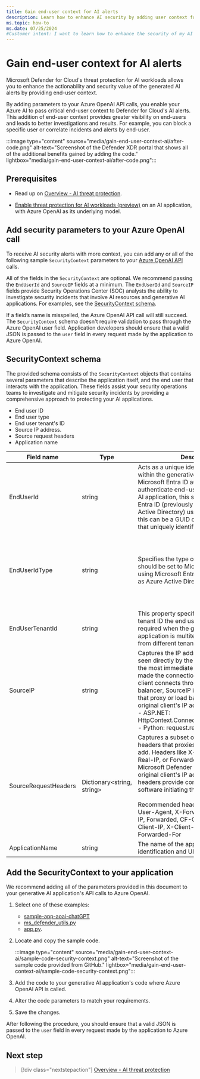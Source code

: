 ```yaml
---
title: Gain end-user context for AI alerts
description: Learn how to enhance AI security by adding user context for alerts with Microsoft Defender for Cloud threat protection.
ms.topic: how-to
ms.date: 07/25/2024
#Customer intent: I want to learn how to enhance the security of my AI workloads by adding end-user context for AI alerts with Microsoft Defender for Cloud threat protection for AI workloads.
---
```


# Gain end-user context for AI alerts

Microsoft Defender for Cloud's threat protection for AI workloads allows you to enhance the actionability and security value of the generated AI alerts by providing end-user context.

By adding parameters to your Azure OpenAI API calls, you enable your Azure AI to pass critical end-user context to Defender for Cloud's AI alerts. This addition of end-user context provides greater visibility on end-users and leads to better investigations and results. For example, you can block a specific user or correlate incidents and alerts by end-user.

:::image type="content" source="media/gain-end-user-context-ai/after-code.png" alt-text="Screenshot of the Defender XDR portal that shows all of the additional benefits gained by adding the code." lightbox="media/gain-end-user-context-ai/after-code.png":::

## Prerequisites

- Read up on [Overview - AI threat protection](ai-threat-protection.md).

- [Enable threat protection for AI workloads (preview)](ai-onboarding.md) on an AI application, with Azure OpenAI as its underlying model.

## Add security parameters to your Azure OpenAI call

To receive AI security alerts with more context, you can add any or all of the following sample `SecurityContext` parameters to your [Azure OpenAI API](/azure/ai-services/openai/reference) calls.

All of the fields in the `SecurityContext` are optional. We recommend passing the `EndUserId` and `SourceIP` fields at a minimum. The `EndUserId` and `SourceIP` fields provide Security Operations Center (SOC) analysts the ability to investigate security incidents that involve AI resources and generative AI applications. For examples, see the [SecurityContext schema](#securitycontext-schema).

If a field’s name is misspelled, the Azure OpenAI API call will still succeed. The `SecurityContext` schema doesn't require validation to pass through the Azure OpenAI user field. Application developers should ensure that a valid JSON is passed to the `user` field in every request made by the application to Azure OpenAI.

## SecurityContext schema

The provided schema consists of the `SecurityContext` objects that contains several parameters that describe the application itself, and the end user that interacts with the application. These fields assist your security operations teams to investigate and mitigate security incidents by providing a comprehensive approach to protecting your AI applications.

- End user ID
- End user type
- End user tenant's ID
- Source IP address.
- Source request headers
- Application name

| Field name | Type | Description | Optional | Example |
|------------|------|-------------|----------|---------|
| EndUserId | string | Acts as a unique identifier for the end user within the generative AI application. If Microsoft Entra ID authorization is used to authenticate end-users in the generative AI application, this should be a Microsoft Entra ID (previously known as Azure Active Directory) user object ID, otherwise this can be a GUID or some other identifier that  uniquely identify the user. | Yes | 1234a123-12a3-1234-1ab2-a1b2c34d56e |
| EndUserIdType | string | Specifies the type of end user identifier. It should be set to Microsoft Entra ID when using Microsoft Entra (previously known as Azure Active Directory) user object ID. | Yes, unless EndUserId is passed, in that case this must be set to proper value. | Microsoft Entra ID, Google, Other |
| EndUserTenantId | string | This property specifies the Microsoft 365 tenant ID the end user belongs to. It's required when the generative AI application is multitenant and end users from different tenants can sign-in. | Yes | 1234a123-12a3-1234-1ab2-a1b2c34d56e  |
| SourceIP  | string | Captures the IP address of the client as seen directly by the server. It represents the most immediate client IP address that made the connection to the server. If the client connects through a proxy or load balancer, SourceIP is the IP address of that proxy or load balancer, not the original client's IP address: <br> - ASP.NET: HttpContext.Connection.RemoteIpAddress <br> - Python: request.remote_addr | Yes | 12.34.567.891, 1234:1:123a:123:1a2b:ab1:ab1c:ab12 |
| SourceRequestHeaders  | Dictionary<string, string> | Captures a subset of end user's request headers that proxies or load balancers add. Headers like X-Forwarded-For, X-Real-IP, or Forwarded are used by Microsoft Defender for Cloud to get the original client's IP address. User-Agent headers provide context about the client software initiating the API request. <br><br> Recommended header names include: User-Agent, X-Forwarded-For, X-Real-IP, Forwarded, CF-Connecting-IP, True-Client-IP, X-Client-IP, X-Forwarded, Forwarded-For | Yes | - |
| ApplicationName | string | The name of the application, used for identification and UI purposes. | Yes | Contoso HR Copilot, Customer sales chat bot. |

## Add the SecurityContext to your application

We recommend adding all of the parameters provided in this document to your generative AI application's API calls to Azure OpenAI.

1. Select one of these examples:

    - [sample-app-aoai-chatGPT](https://github.com/microsoft/sample-app-aoai-chatGPT)
    - [ms_defender_utils.py](https://github.com/microsoft/sample-app-aoai-chatGPT/blob/f3f19bf5f4cd9754ff0f759ade72057ca1e01fbc/backend/security/ms_defender_utils.py#L3)
    - [app.py](https://github.com/microsoft/sample-app-aoai-chatGPT/blob/f3f19bf5f4cd9754ff0f759ade72057ca1e01fbc/app.py#L741C1-L742C1).

1. Locate and copy the sample code.

    :::image type="content" source="media/gain-end-user-context-ai/sample-code-security-context.png" alt-text="Screenshot of the sample code provided from GitHub." lightbox="media/gain-end-user-context-ai/sample-code-security-context.png":::

1. Add the code to your generative AI application's code where Azure OpenAI API is called.

1. Alter the code parameters to match your requirements.  

1. Save the changes.

After following the procedure, you should ensure that a valid JSON is passed to the `user` field in every request made by the application to Azure OpenAI.

## Next step

> [!div class="nextstepaction"]
> [Overview - AI threat protection](ai-threat-protection.md)
